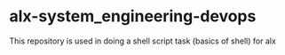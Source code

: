 # alx-system_engineering-devops
This repository is used in doing a shell script task (basics of shell) for alx
